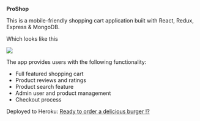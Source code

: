 **ProShop**

This is a mobile-friendly shopping cart application buiit with React, Redux, Express & MongoDB.

Which looks like this

![](public/images/ScreenShot.png)

The app provides users with the following functionality:
- Full featured shopping cart
- Product reviews and ratings
- Product search feature
- Admin user and product management
- Checkout process 

Deployed to Heroku: [Ready to order a delicious burger !?]()




